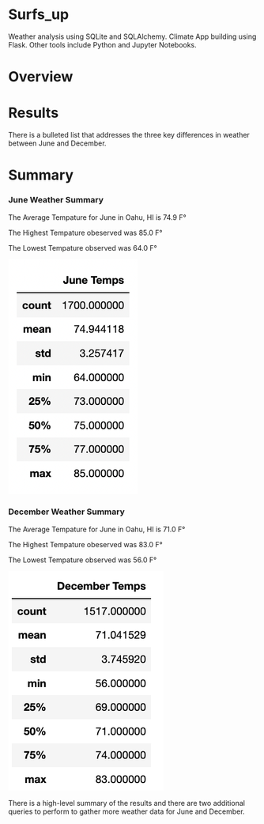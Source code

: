 # Surfs_up
 
Weather analysis using SQLite and SQLAlchemy. Climate App building using Flask. Other tools include Python and Jupyter Notebooks.

# Overview 

# Results

There is a bulleted list that addresses the three key differences in weather between June and December.

# Summary

### June Weather Summary

The Average Tempature for June in Oahu, HI is 74.9 F°

The Highest Tempature obeserved was 85.0 F°

The Lowest Tempature observed was 64.0 F°

![June Stats Temps](https://github.com/ABorden23/surfs_up/blob/main/Resources/June%20Stats%20Temps.png)

### December Weather Summary

The Average Tempature for June in Oahu, HI is 71.0 F°

The Highest Tempature obeserved was 83.0 F°

The Lowest Tempature observed was 56.0 F°

![December Stats Temps](https://github.com/ABorden23/surfs_up/blob/main/Resources/December%20Stats%20Temps.png)

There is a high-level summary of the results and there are two additional queries to perform to gather more weather data for June and December.


